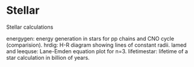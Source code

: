 # Stellar
Stellar calculations

energygen: energy generation in stars for pp chains and CNO cycle (comparision). 
hrdig: H-R diagram showing lines of constant radii. 
lamed and leequse: Lane-Emden equation plot for n=3. 
lifetimestar: lifetime of a star calculation in billion of years. 
